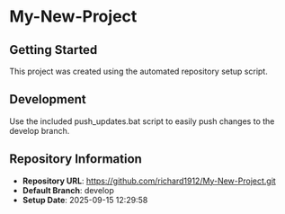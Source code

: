 # My-New-Project



## Getting Started

This project was created using the automated repository setup script.

## Development

Use the included push_updates.bat script to easily push changes to the develop branch.

## Repository Information

- **Repository URL**: https://github.com/richard1912/My-New-Project.git
- **Default Branch**: develop
- **Setup Date**: 2025-09-15 12:29:58
